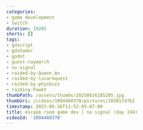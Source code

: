 ```yaml
---
categories:
- game development
- twitch
duration: 19285
shorts: []
tags:
- gdscript
- gdshader
- godot
- guest-raymarch
- no-signal
- raided-by-Queen_An
- raided-by-lunarequest
- raided-by-physbuzz
- raiding-Pawkt
thumbPath: /assets/thumbs/20250616185205.jpg
thumbUri: /videos/1094460370/pictures/2030174762
timestamp: 2025-06-16T11:52:05-07:00
title: escape room game dev | no signal (day 194)
videoId: '1094460370'
---
```

